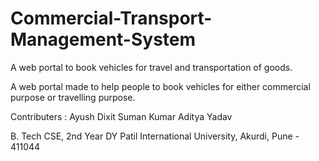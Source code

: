 # Commercial-Transport-Management-System
A web portal to book vehicles for travel and transportation of goods.

A web portal made to help people to book vehicles for either commercial purpose or travelling purpose.

Contributers :
Ayush Dixit
Suman Kumar
Aditya Yadav

B. Tech CSE, 2nd Year
DY Patil International University, Akurdi, Pune - 411044
